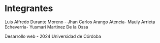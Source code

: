 # Integrantes

Luis Alfredo Durante Moreno - Jhan Carlos Arango Atencia- Mauly Arrieta Echeverria- Yusmari Martinez De la Ossa

Desarrollo web - 2024 Universidad de Córdoba
